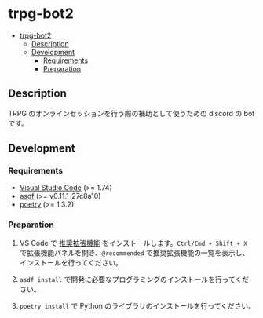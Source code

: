 # trpg-bot2

- [trpg-bot2](#trpg-bot2)
  - [Description](#description)
  - [Development](#development)
    - [Requirements](#requirements)
    - [Preparation](#preparation)

## Description

TRPG のオンラインセッションを行う際の補助として使うための discord の bot です。

## Development

### Requirements

- [Visual Studio Code](https://code.visualstudio.com/) (>= 1.74)
- [asdf](https://asdf-vm.com/) (>= v0.11.1-27c8a10)
- [poetry](https://python-poetry.org/) (>= 1.3.2)

### Preparation

1. VS Code で [推奨拡張機能](/.vscode/extensions.json) をインストールします。`Ctrl/Cmd + Shift + X` で拡張機能パネルを開き、`@recommended` で推奨拡張機能の一覧を表示し、インストールを行ってください。

2. `asdf install` で開発に必要なプログラミングのインストールを行ってください。

3. `poetry install` で Python のライブラリのインストールを行ってください。
